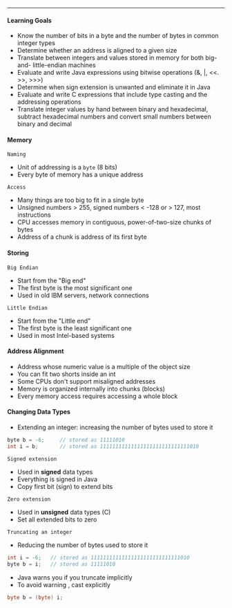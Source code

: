 ***
#### Learning Goals
* Know the number of bits in a byte and the number of bytes in common integer types
* Determine whether an address is aligned to a given size
* Translate between integers and values stored in memory for both big-and- little-endian machines
* Evaluate and write Java expressions using bitwise operations (&, |, <<. >>, >>>)
* Determine when sign extension is unwanted and eliminate it in Java
* Evaluate and write C expressions that include type casting and the addressing operations
* Translate integer values by hand between binary and hexadecimal, subtract hexadecimal numbers and convert small numbers between binary and decimal

#### Memory
`Naming`
* Unit of addressing is a `byte` (8 bits)
* Every byte of memory has a unique address

`Access`
* Many things are too big to fit in a single byte
* Unsigned numbers > 255, signed numbers < -128 or > 127, most instructions
* CPU accesses memory in contiguous, power-of-two-size chunks of bytes
* Address of a chunk is address of its first byte

#### Storing
`Big Endian`
* Start from the "Big end"
* The first byte is the most significant one
* Used in old IBM servers, network connections

`Little Endian`
* Start from the "Little end"
* The first byte is the least significant one
* Used in most Intel-based systems

#### Address Alignment
* Address whose numeric value is a multiple of the object size
* You can fit two shorts inside an int
* Some CPUs don't support misaligned addresses
* Memory is organized internally into chunks (blocks)
* Every memory access requires accessing a whole block

#### Changing Data Types
* Extending an integer: increasing the number of bytes used to store it
```c
byte b = -6;     // stored as 11111010
int i = b;       // stored as 11111111111111111111111111111010
```

`Signed extension`
* Used in **signed** data types
* Everything is signed in Java
* Copy first bit (sign) to extend bits

`Zero extension`
* Used in **unsigned** data types (C)
* Set all extended bits to zero

`Truncating an integer`
* Reducing the number of bytes used to store it
```c
int i = -6;   // stored as 11111111111111111111111111111010
byte b = i;   // stored as 11111010
```
* Java warns you if you truncate implicitly 
* To avoid warning , cast explicitly
```Java
byte b = (byte) i;
```

